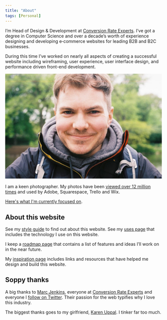 ```yaml
---
title: "About"
tags: [Personal]
---
```


<p class="lead">I’m Head of Design & Development at <a href="https://conversion-rate-experts.com/">Conversion Rate Experts</a>. I’ve got a degree in Computer Science and over a decade’s worth of experience designing and developing e‑commerce websites for leading B2B and B2C businesses.</p>

During this time I’ve worked on nearly all aspects of creating a successful website including wireframing, user experience, user interface design, and performance driven front-end development.

![A photo of Dave Redfern](/assets/images/archive/2016/08/IMG_0172-1024x686.jpg)

I am a keen photographer. My photos have been [viewed over 12 million times](https://unsplash.com/daveredfern) and used by Adobe, Squarespace, Trello and Wix.

[Here's what I'm currently focused on](/now/).

## About this website

See my [style guide](/style-guide/) to find out about this website. See my [uses page](/uses/) that includes the technology I use on this website.

I keep a [roadmap page](/roadmap/) that contains a list of features and ideas I’ll work on in the near future.

My [inspiration page](/inspiration/) includes links and resources that have helped me design and build this website.

## Soppy thanks

A big thanks to [Marc Jenkins](https://marcjenkins.co.uk/), everyone at [Conversion Rate Experts](https://conversion-rate-experts.com) and everyone I [follow on Twitter](https://twitter.com/daveredfern/following). Their passion for the web typifies why I love this industry.

The biggest thanks goes to my girlfriend, [Karen Uppal](https://karenuppal.co.uk/). I tinker far too much.
